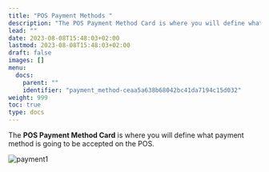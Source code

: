 ```yaml
---
title: "POS Payment Methods "
description: "The POS Payment Method Card is where you will define what payment method is going to be accepted on the POS.  "
lead: ""
date: 2023-08-08T15:48:03+02:00
lastmod: 2023-08-08T15:48:03+02:00
draft: false
images: []
menu:
  docs:
    parent: ""
    identifier: "payment_method-ceaa5a638b68042bc41da7194c15d032"
weight: 999
toc: true
type: docs
---
```

The **POS Payment Method Card** is where you will define what payment method is going to be accepted on the POS.  

![payment1](payment1.PNG)

